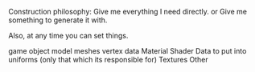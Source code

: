 Construction philosophy:
    Give me everything I need directly.
    or
    Give me something to generate it with.

Also, at any time you can set things.

game object
    model
        meshes
            vertex data
            Material
                Shader
                Data to put into uniforms (only that which its responsible for)
                    Textures
                    Other
